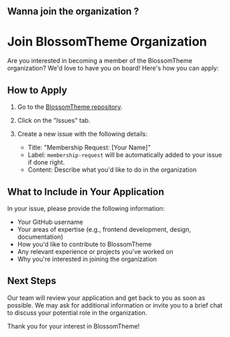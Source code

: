 ## Wanna join the organization ? 

# Join BlossomTheme Organization

Are you interested in becoming a member of the BlossomTheme organization? We'd love to have you on board! Here's how you can apply:

## How to Apply

1. Go to the [BlossomTheme repository](https://github.com/BlossomTheme/BlossomTheme).

2. Click on the "Issues" tab.

3. Create a new issue with the following details:
   - Title: "Membership Request: [Your Name]"
   - Label: `membership-request` will be automatically added to your issue if done right.
   - Content: Describe what you'd like to do in the organization

## What to Include in Your Application

In your issue, please provide the following information:

- Your GitHub username
- Your areas of expertise (e.g., frontend development, design, documentation)
- How you'd like to contribute to BlossomTheme
- Any relevant experience or projects you've worked on
- Why you're interested in joining the organization

## Next Steps

Our team will review your application and get back to you as soon as possible. We may ask for additional information or invite you to a brief chat to discuss your potential role in the organization.

Thank you for your interest in BlossomTheme!

